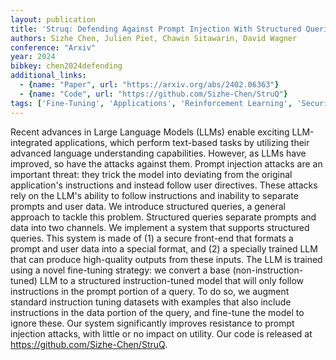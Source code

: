 ```yaml
---
layout: publication
title: 'Struq: Defending Against Prompt Injection With Structured Queries'
authors: Sizhe Chen, Julien Piet, Chawin Sitawarin, David Wagner
conference: "Arxiv"
year: 2024
bibkey: chen2024defending
additional_links:
  - {name: "Paper", url: "https://arxiv.org/abs/2402.06363"}
  - {name: "Code", url: "https://github.com/Sizhe-Chen/StruQ"}
tags: ['Fine-Tuning', 'Applications', 'Reinforcement Learning', 'Security', 'Training Techniques', 'Has Code', 'Pretraining Methods', 'Prompting']
---
```

Recent advances in Large Language Models (LLMs) enable exciting
LLM-integrated applications, which perform text-based tasks by utilizing their
advanced language understanding capabilities. However, as LLMs have improved,
so have the attacks against them. Prompt injection attacks are an important
threat: they trick the model into deviating from the original application's
instructions and instead follow user directives. These attacks rely on the
LLM's ability to follow instructions and inability to separate prompts and user
data. We introduce structured queries, a general approach to tackle this
problem. Structured queries separate prompts and data into two channels. We
implement a system that supports structured queries. This system is made of (1)
a secure front-end that formats a prompt and user data into a special format,
and (2) a specially trained LLM that can produce high-quality outputs from
these inputs. The LLM is trained using a novel fine-tuning strategy: we convert
a base (non-instruction-tuned) LLM to a structured instruction-tuned model that
will only follow instructions in the prompt portion of a query. To do so, we
augment standard instruction tuning datasets with examples that also include
instructions in the data portion of the query, and fine-tune the model to
ignore these. Our system significantly improves resistance to prompt injection
attacks, with little or no impact on utility. Our code is released at
https://github.com/Sizhe-Chen/StruQ.
